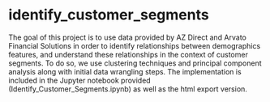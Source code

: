 # identify_customer_segments

The goal of this project is to use data provided by AZ Direct and Arvato Financial Solutions in order to identify relationships between demographics features, and understand these relationships in the context of customer segments. To do so, we use clustering techniques and principal component analysis along with initial data wrangling steps. The implementation is included in the Jupyter notebook provided (Identify_Customer_Segments.ipynb) as well as the html export version.
